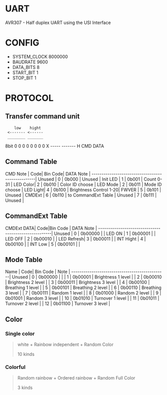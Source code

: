 UART
====

 AVR307 - Half duplex UART using the USI Interface

CONFIG
======

+ SYSTEM_CLOCK 8000000
+ BAUDRATE 9600
+ DATA_BITS  8
+ START_BIT  1
+ STOP_BIT  1

PROTOCOL
========


Transfer command unit
---------------------
        low    hight
     <------- <------
     ________ _______
8bit  0 0 0 0 0 0 0 0
      X ----- -------
      H  CMD    DATA


Command Table
-------------

CMD Note | Code| Bin Code| DATA Note              |
--------------------------------------------------|
Unused   |  0  |  0b000  | Unused                 |
Init LED |  1  |  0b001  | Count 0-31             |
LED Color|  2  |  0b010  | Color ID choose        |
LED Mode |  2  |  0b011  | Mode ID choose         |
LED Light|  4  |  0b100  | Brightness Control 1-20|
FWVER    |  5  |  0b101  | Unused                 |
CMDExt   |  6  |  0b110  | to CommandExt Table    |
Unused   |  7  |  0b111  | Unused                 |


CommandExt Table
----------------

CMDExt DATA| Code|Bin Code | DATA Note                |
------------------------------------------------------|
Unused     |  0  | 0b00000 |                          |
LED ON     |  1  | 0b00001 |                          |
LED OFF    |  2  | 0b00010 |                          |
LED Refresh|  3  | 0b00011 |                          |
INT Hight  |  4  | 0b00100 |                          |
INT Low    |  5  | 0b00101 |                          |


Mode Table
----------

Name    | Code| Bin Code | Note                |
-----------------------------------------------|
Unused  |  0  |  0b00000 |                     |
        |  1  |  0b00001 | Brightness 1 level  |
        |  2  |  0b00010 | Brightness 2 level  |
        |  3  |  0b00011 | Brightness 3 level  |
        |  4  |  0b00100 | Breathing 1 level   |
        |  5  |  0b00101 | Breathing 2 level   |
        |  6  |  0b00110 | Breathing 3 level   |
        |  7  |  0b00111 | Random 1 level      |
        |  8  |  0b01000 | Random 2 level      |
        |  9  |  0b01001 | Random 3 level      |
        |  10 |  0b01010 | Turnover 1 level    |
        |  11 |  0b01011 | Turnover 2 level    |
        |  12 |  0b01100 | Turnover 3 level    |


Color
-----

### Single color

> white + Rainbow independent + Random Color
>
> 10 kinds


### Colorful

> Random rainbow + Ordered rainbow + Random Full Color 
>
> 3 kinds
